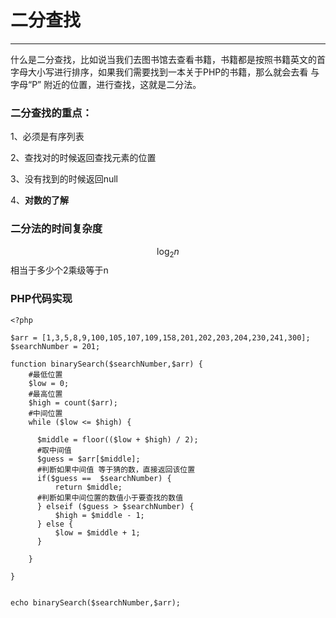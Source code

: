 # 二分查找

---

什么是二分查找，比如说当我们去图书馆去查看书籍，书籍都是按照书籍英文的首字母大小写进行排序，如果我们需要找到一本关于PHP的书籍，那么就会去看 与字母“P” 附近的位置，进行查找，这就是二分法。

### 二分查找的重点：

1、必须是有序列表

2、查找对的时候返回查找元素的位置

3、没有找到的时候返回null

4、**对数的了解**

### 二分法的时间复杂度

$$\log_2 n$$  相当于多少个2乘级等于n

### PHP代码实现

```
<?php

$arr = [1,3,5,8,9,100,105,107,109,158,201,202,203,204,230,241,300];
$searchNumber = 201;

function binarySearch($searchNumber,$arr) {
    #最低位置
    $low = 0;
    #最高位置
    $high = count($arr);
    #中间位置
    while ($low <= $high) {

      $middle = floor(($low + $high) / 2);
      #取中间值
      $guess = $arr[$middle];
      #判断如果中间值 等于猜的数，直接返回该位置
      if($guess ==  $searchNumber) {
          return $middle;
      #判断如果中间位置的数值小于要查找的数值
      } elseif ($guess > $searchNumber) {
          $high = $middle - 1;
      } else {
          $low = $middle + 1;
      }

    }

}


echo binarySearch($searchNumber,$arr);
```



